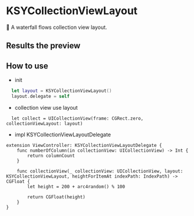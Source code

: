 # KSYCollectionViewLayout

🚀 A waterfall flows collection view layout.

## Results the preview


## How to use

* init
```Swift
  let layout = KSYCollectionViewLayout()
  layout.delegate = self
```

* collection view use layout 
```
  let collect = UICollectionView(frame: CGRect.zero, collectionViewLayout: layout)
```

* impl KSYCollectionViewLayoutDelegate
```
extension ViewController: KSYCollectionViewLayoutDelegate {
    func numberOfColumn(in collectionView: UICollectionView) -> Int {
        return columnCount
    }
    
    func collectionView(_ collectionView: UICollectionView, layout: KSYCollectionViewLayout, heightForItemAt indexPath: IndexPath) -> CGFloat {
        let height = 200 + arc4random() % 100
        
        return CGFloat(height)
    }
}
```
